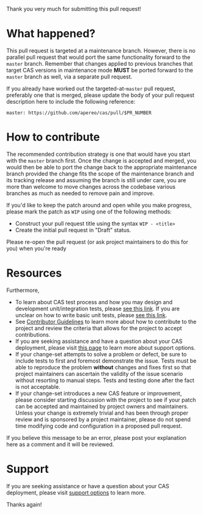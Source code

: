 Thank you very much for submitting this pull request!
       
# What happened? 

This pull request is targeted at a maintenance branch. However, there is no parallel pull request that would port the same functionality forward to the `master` branch. Remember that changes applied to previous branches that target CAS versions in maintenance mode **MUST** be ported forward to the `master` branch as well, via a separate pull request.

If you already have worked out the targeted-at-`master` pull request, preferably one that is merged, please update the body of your pull request description here to include the following reference:

```
master: https://github.com/apereo/cas/pull/$PR_NUMBER
```
   
# How to contribute

The recommended contribution strategy is one that would have you start with the `master` branch first. Once the change is accepted and merged, you would then be able to port the change back to the appropriate maintenance branch provided the change fits the scope of the maintenance branch and its tracking release and assuming the branch is still under care, you are more than welcome to move changes across the codebase various branches as much as needed to remove pain and improve.

If you'd like to keep the patch around and open while you make progress, please mark the patch as `WIP` using one of the following methods:

- Construct your pull request title using the syntax `WIP - <title>` 
- Create the initial pull request in "Draft" status.

Please re-open the pull request (or ask project maintainers to do this for you) when you're ready

# Resources

Furthermore,

- To learn about CAS test process and how you may design and development unit/integration tests, please [see this link](https://apereo.github.io/cas/developer/Test-Process.html). If you are unclear on how to write basic unit tests, please [see this link](https://junit.org/).
- See [Contributor Guidelines](https://apereo.github.io/cas/developer/Contributor-Guidelines.html) to learn more about how to contribute to the project and review the criteria that allows for the project to accept contributions.
- If you are seeking assistance and have a question about your CAS deployment, please visit [this page](https://apereo.github.io/cas/Support.html) to learn more about support options.
- If your change-set attempts to solve a problem or defect, be sure to include tests to first and foremost demonstrate the issue. Tests must be able to reproduce the problem **without** changes and fixes first so that project maintainers can ascertain the validity of the issue scenario without resorting to manual steps. Tests and testing done after the fact is not acceptable.
- If your change-set introduces a new CAS feature or improvement, please consider starting discussion with the project to see if your patch can be accepted and maintained by project owners and maintainers. Unless your change is extremely trivial and has been through proper review and is sponsored by a project maintainer, please do not spend time modifying code and configuration in a proposed pull request. 

If you believe this message to be an error, please post your explanation here as a comment and it will be reviewed.

# Support

If you are seeking assistance or have a question about your CAS deployment, please visit [support options](https://apereo.github.io/cas/Support.html) to learn more.

Thanks again!


